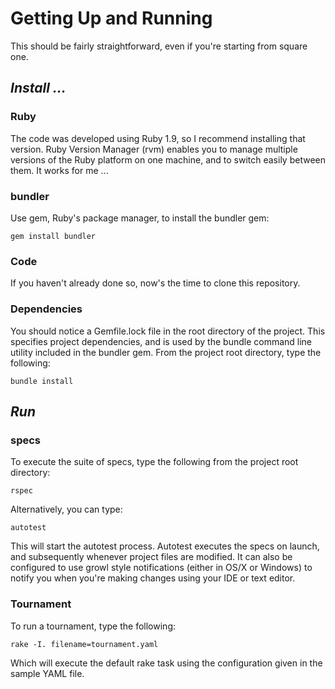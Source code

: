 # Getting Up and Running #

This should be fairly straightforward, even if you're starting from square one.

## _Install ..._ ##
### Ruby ###
The code was developed using Ruby 1.9, so I recommend installing that version.  Ruby Version Manager (rvm) enables you to manage multiple versions of the Ruby platform on one machine, and to switch easily between them.  It works for me ...
### bundler ###
Use gem, Ruby's package manager, to install the bundler gem:

    gem install bundler
### Code ###
If you haven't already done so, now's the time to clone this repository.
### Dependencies ###
You should notice a Gemfile.lock file in the root directory of the project.  This specifies project dependencies, and is used by the bundle command line utility included in the bundler gem.  From the project root directory, type the following:

    bundle install
## _Run_ ##
### specs ###
To execute the suite of specs, type the following from the project root directory:

    rspec

Alternatively, you can type:

    autotest

This will start the autotest process.  Autotest executes the specs on launch, and subsequently whenever project files are modified.  It can also be configured to use growl style notifications (either in OS/X or Windows) to notify you when you're making changes using your IDE or text editor. 
### Tournament ###
To run a tournament, type the following:

    rake -I. filename=tournament.yaml

Which will execute the default rake task using the configuration given in the sample YAML file. 
